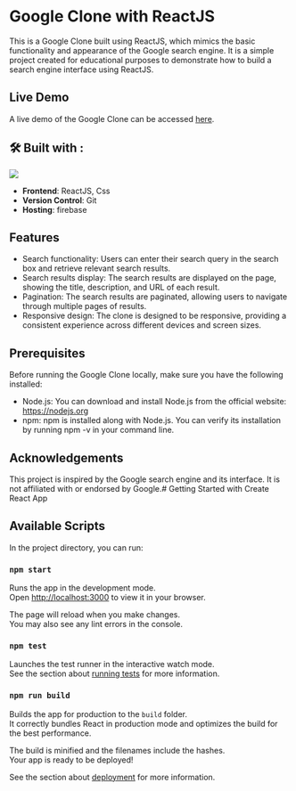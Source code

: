 
# Google Clone with ReactJS
This is a Google Clone built using ReactJS, which mimics the basic functionality and appearance of the Google search engine. It is a simple project created for educational purposes to demonstrate how to build a search engine interface using ReactJS.

## Live Demo
A live demo of the Google Clone can be accessed [here](https://clone-ee7ae.web.app/).

## 🛠️ Built with :
<img src="https://img.shields.io/badge/react%20-%23333.svg?&style=for-the-badge&logo=react&logoColor=%2361DAFB"/> 

- **Frontend**: ReactJS, Css
- **Version Control**: Git
- **Hosting**: firebase

## Features
- Search functionality: Users can enter their search query in the search box and retrieve relevant search results.
- Search results display: The search results are displayed on the page, showing the title, description, and URL of each result.
- Pagination: The search results are paginated, allowing users to navigate through multiple pages of results.
- Responsive design: The clone is designed to be responsive, providing a consistent experience across different devices and screen sizes.

## Prerequisites
Before running the Google Clone locally, make sure you have the following installed:

- Node.js: You can download and install Node.js from the official website: https://nodejs.org
- npm: npm is installed along with Node.js. You can verify its installation by running npm -v in your command line.

## Acknowledgements
This project is inspired by the Google search engine and its interface. It is not affiliated with or endorsed by Google.# Getting Started with Create React App

## Available Scripts

In the project directory, you can run:

### `npm start`

Runs the app in the development mode.\
Open [http://localhost:3000](http://localhost:3000) to view it in your browser.

The page will reload when you make changes.\
You may also see any lint errors in the console.

### `npm test`

Launches the test runner in the interactive watch mode.\
See the section about [running tests](https://facebook.github.io/create-react-app/docs/running-tests) for more information.

### `npm run build`

Builds the app for production to the `build` folder.\
It correctly bundles React in production mode and optimizes the build for the best performance.

The build is minified and the filenames include the hashes.\
Your app is ready to be deployed!

See the section about [deployment](https://facebook.github.io/create-react-app/docs/deployment) for more information.
